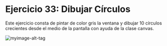 ﻿# Ejercicio 33: Dibujar Círculos 
Este ejercicio consta de pintar de color gris la ventana y dibujar 10 círculos crecientes desde el medio de la pantalla con ayuda de la clase canvas.

 ![myimage-alt-tag](https://github.com/wendysoto/Ejercicios_Android/blob/master/capturas/5.1.jpeg) 







